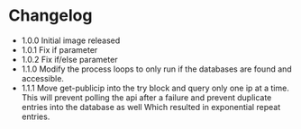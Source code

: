# Changelog
- 1.0.0 Initial image released
- 1.0.1 Fix if parameter
- 1.0.2 Fix if/else parameter
- 1.1.0 Modify the process loops to only run if the databases are found and accessible.
- 1.1.1 Move get-publicip into the try block and query only one ip at a time. This will prevent polling the api after a failure and prevent duplicate entries into the database as well Which resulted in exponential repeat entries.